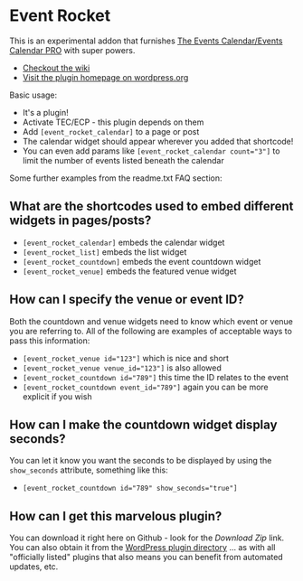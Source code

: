 Event Rocket
============

This is an experimental addon that furnishes
[The Events Calendar/Events Calendar PRO](http://wordpress.org/plugins/the-events-calendar/) with super powers.

* [Checkout the wiki](https://github.com/barryhughes/event-rocket/wiki)
* [Visit the plugin homepage on wordpress.org](http://wordpress.org/plugins/event-rocket/)

Basic usage:

* It's a plugin!
* Activate TEC/ECP - this plugin depends on them
* Add `[event_rocket_calendar]` to a page or post
* The calendar widget should appear wherever you added that shortcode!
* You can even add params like `[event_rocket_calendar count="3"]` to limit the number of events listed beneath the calendar

Some further examples from the readme.txt FAQ section:

## What are the shortcodes used to embed different widgets in pages/posts?

* `[event_rocket_calendar]` embeds the calendar widget
* `[event_rocket_list]` embeds the list widget
* `[event_rocket_countdown]` embeds the event countdown widget
* `[event_rocket_venue]` embeds the featured venue widget

## How can I specify the venue or event ID?

Both the countdown and venue widgets need to know which event or venue you are referring to. All of the following are
examples of acceptable ways to pass this information:

* `[event_rocket_venue id="123"]` which is nice and short
* `[event_rocket_venue venue_id="123"]` is also allowed
* `[event_rocket_countdown id="789"]` this time the ID relates to the event
* `[event_rocket_countdown event_id="789"]` again you can be more explicit if you wish

## How can I make the countdown widget display seconds?

You can let it know you want the seconds to be displayed by using the `show_seconds` attribute, something like this:

* `[event_rocket_countdown id="789" show_seconds="true"]`

## How can I get this marvelous plugin?

You can download it right here on Github - look for the *Download Zip* link. You can also obtain it from the
[WordPress plugin directory](http://wordpress.org/plugins/event-rocket/) ... as with all "officially listed"
plugins that also means you can benefit from automated updates, etc.

